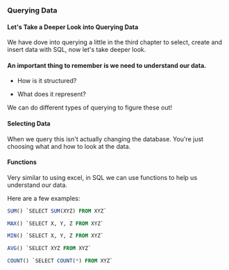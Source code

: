 ### Querying Data

#### Let's Take a Deeper Look into Querying Data

We have dove into querying a little in the third chapter to select, create and insert data with SQL, now let's take deeper look.

#### An important thing to remember is we need to understand our data.

* How is it structured?

* What does it represent?

We can do different types of querying to figure these out!

#### Selecting Data

When we query this isn't actually changing the database. You're just choosing what and how to look at the data.

#### Functions

Very similar to using excel, in SQL we can use functions to help us understand our data.

Here are a few examples:

```SQL
SUM() `SELECT SUM(XYZ) FROM XYZ`

MAX() `SELECT X, Y, Z FROM XYZ`

MIN() `SELECT X, Y, Z FROM XYZ`

AVG() `SELECT XYZ FROM XYZ`

COUNT() `SELECT COUNT(*) FROM XYZ`
```
